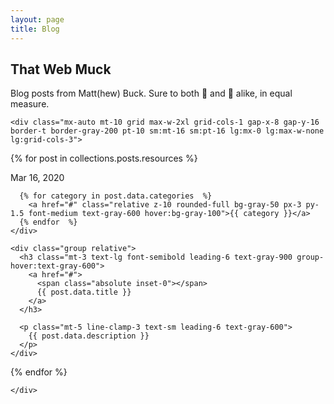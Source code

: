 ```yaml
---
layout: page
title: Blog
---
```


<div class="bg-white py-24 sm:py-32">
  <div class="mx-auto max-w-7xl px-6 lg:px-8">
    <div class="mx-auto max-w-2xl lg:mx-0">
      <h2 class="text-3xl font-bold tracking-tight text-gray-900 sm:text-4xl">That Web Muck</h2>
      <p class="mt-2 text-lg leading-8 text-gray-600">Blog posts from Matt(hew) Buck. Sure to both 🤯 and 🤩 alike, in equal measure. </p>
    </div>

    <div class="mx-auto mt-10 grid max-w-2xl grid-cols-1 gap-x-8 gap-y-16 border-t border-gray-200 pt-10 sm:mt-16 sm:pt-16 lg:mx-0 lg:max-w-none lg:grid-cols-3">

{% for post in collections.posts.resources %}

  <article class="flex max-w-xl flex-col items-start justify-between">
    <div class="flex items-center gap-x-4 text-xs">
      <time datetime="2020-03-16" class="text-gray-500">Mar 16, 2020</time>

      {% for category in post.data.categories  %}
        <a href="#" class="relative z-10 rounded-full bg-gray-50 px-3 py-1.5 font-medium text-gray-600 hover:bg-gray-100">{{ category }}</a>
      {% endfor  %}
    </div>

    <div class="group relative">
      <h3 class="mt-3 text-lg font-semibold leading-6 text-gray-900 group-hover:text-gray-600">
        <a href="#">
          <span class="absolute inset-0"></span>
          {{ post.data.title }}
        </a>
      </h3>

      <p class="mt-5 line-clamp-3 text-sm leading-6 text-gray-600">
        {{ post.data.description }}
      </p>
    </div>
  </article>

{% endfor %}

    </div>
  </div>
</div>
